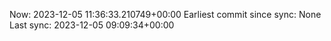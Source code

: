 Now: 2023-12-05 11:36:33.210749+00:00 Earliest commit since sync: None Last sync: 2023-12-05 09:09:34+00:00

